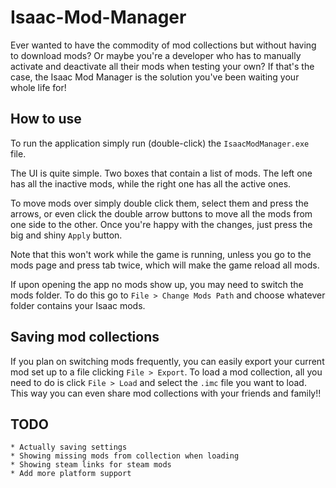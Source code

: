 # Isaac-Mod-Manager

Ever wanted to have the commodity of mod collections but without having to download mods? Or maybe you're a developer who has to manually activate and deactivate all their mods when testing your own? If that's the case, the Isaac Mod Manager is the solution you've been waiting your whole life for!

## How to use
To run the application simply run (double-click) the `IsaacModManager.exe` file.

The UI is quite simple. Two boxes that contain a list of mods. The left one has all the inactive mods, while the right one has all the active ones.

To move mods over simply double click them, select them and press the arrows, or even click the double arrow buttons to move all the mods from one side to the other. Once you're happy with the changes, just press the big and shiny `Apply` button.

Note that this won't work while the game is running, unless you go to the mods page and press tab twice, which will make the game reload all mods.

If upon opening the app no mods show up, you may need to switch the mods folder. To do this go to `File > Change Mods Path` and choose whatever folder contains your Isaac mods.

## Saving mod collections

If you plan on switching mods frequently, you can easily export your current mod set up to a file clicking `File > Export`. To load a mod collection, all you need to do is click `File > Load` and select the `.imc` file you want to load. This way you can even share mod collections with your friends and family!!

## TODO

    * Actually saving settings
    * Showing missing mods from collection when loading
    * Showing steam links for steam mods
    * Add more platform support